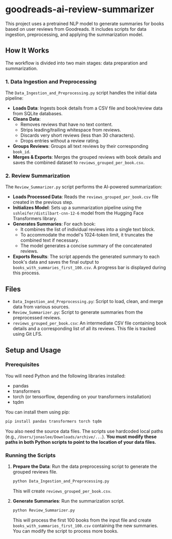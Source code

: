 # goodreads-ai-review-summarizer

This project uses a pretrained NLP model to generate summaries for books based on user reviews from Goodreads. It includes scripts for data ingestion, preprocessing, and applying the summarization model.

## How It Works

The workflow is divided into two main stages: data preparation and summarization.

### 1. Data Ingestion and Preprocessing

The `Data_Ingestion_and_Preprocessing.py` script handles the initial data pipeline:

- **Loads Data**: Ingests book details from a CSV file and book/review data from SQLite databases.
- **Cleans Data**:
    - Removes reviews that have no text content.
    - Strips leading/trailing whitespace from reviews.
    - Discards very short reviews (less than 30 characters).
    - Drops entries without a review rating.
- **Groups Reviews**: Groups all text reviews by their corresponding `book_id`.
- **Merges & Exports**: Merges the grouped reviews with book details and saves the combined dataset to `reviews_grouped_per_book.csv`.

### 2. Review Summarization

The `Review_Summarizer.py` script performs the AI-powered summarization:

- **Loads Processed Data**: Reads the `reviews_grouped_per_book.csv` file created in the previous step.
- **Initializes Model**: Sets up a summarization pipeline using the `sshleifer/distilbart-cnn-12-6` model from the Hugging Face Transformers library.
- **Generates Summaries**: For each book:
    - It combines the list of individual reviews into a single text block.
    - To accommodate the model's 1024-token limit, it truncates the combined text if necessary.
    - The model generates a concise summary of the concatenated reviews.
- **Exports Results**: The script appends the generated summary to each book's data and saves the final output to `books_with_summaries_first_100.csv`. A progress bar is displayed during this process.

## Files

-   `Data_Ingestion_and_Preprocessing.py`: Script to load, clean, and merge data from various sources.
-   `Review_Summarizer.py`: Script to generate summaries from the preprocessed reviews.
-   `reviews_grouped_per_book.csv`: An intermediate CSV file containing book details and a corresponding list of all its reviews. This file is tracked using Git LFS.

## Setup and Usage

### Prerequisites

You will need Python and the following libraries installed:

-   pandas
-   transformers
-   torch (or tensorflow, depending on your transformers installation)
-   tqdm

You can install them using pip:
```bash
pip install pandas transformers torch tqdm
```

You also need the source data files. The scripts use hardcoded local paths (e.g., `/Users/jonaslee/Downloads/archive/...`). **You must modify these paths in both Python scripts to point to the location of your data files.**

### Running the Scripts

1.  **Prepare the Data**:
    Run the data preprocessing script to generate the grouped reviews file.
    ```bash
    python Data_Ingestion_and_Preprocessing.py
    ```
    This will create `reviews_grouped_per_book.csv`.

2.  **Generate Summaries**:
    Run the summarization script.
    ```bash
    python Review_Summarizer.py
    ```
    This will process the first 100 books from the input file and create `books_with_summaries_first_100.csv` containing the new summaries. You can modify the script to process more books.
